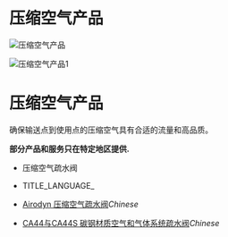 

# 压缩空气产品

![压缩空气产品](/d/file/p/cff429b7e4483c9e2b0779a9826c8c1f.jpg)

![压缩空气产品1](/d/file/p/cff429b7e4483c9e2b0779a9826c8c1f.jpg)

# 压缩空气产品

确保输送点到使用点的压缩空气具有合适的流量和高品质。

**部分产品和服务只在特定地区提供.**

-   压缩空气疏水阀

-   TITLE_LANGUAGE_
-   [Airodyn 压缩空气疏水阀](/drain-traps/Airodyn.html "Airodyn 压缩空气疏水阀")_Chinese_
-   [CA44与CA44S 碳钢材质空气和气体系统疏水阀](/drain-traps/CA44S.html "CA44与CA44S 碳钢材质空气和气体系统疏水阀")_Chinese_
